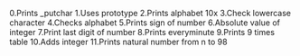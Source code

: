 0.Prints _putchar
1.Uses prototype
2.Prints alphabet 10x
3.Check lowercase character
4.Checks alphabet
5.Prints sign of number
6.Absolute value of integer
7.Print last digit of number
8.Prints everyminute
9.Prints 9 times table
10.Adds integer
11.Prints natural number from n to 98

